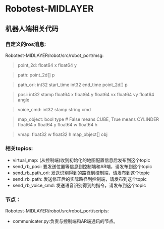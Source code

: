 # Robotest-MIDLAYER
## 机器人端相关代码

### 自定义的ros消息:
Robotest-MIDLAYER/robot/src/robot_port/msg:
>point_2d:
>    float64 x
>    float64 y

>path:
>    point_2d[] p

>path_ori:
>    int32 start_time
>    int32 end_time
>    point_2d[] p

>posi:
>    int32 stamp
>    float64 x
>    float64 y
>    float64 vx
>    float64 vy
>    float64 angle

>voice_cmd:
>    int32 stamp
>    string cmd

>map_object:
>    bool type 	# False means CUBE, True means CYLINDER
>    float64 x
>    float64 y
>    float64 w
>    float64 h

>vmap:
>    float32 w
>    float32 h
>    map_object[] obj

### 相关topics:
* virtual_map: (从控制端)收到初始化的地图配置信息后发布到这个topic
* send_rb_posi: 要发送位置等信息到控制端和AR端，请发布到这个topic
* send_rb_path_ori: 发送识别得到的路径到控制端，请发布到这个topic
* send_rb_path: 发送修正后的实际路径到控制端，请发布到这个topic
* send_rb_voice_cmd: 发送语音识别得到的指令，请发布到这个topic

### 节点：
Robotest-MIDLAYER/robot/src/robot_port/scripts:
* communicater.py:负责与控制端和AR端通讯的节点。


